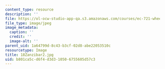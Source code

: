 ```yaml
---
content_type: resource
description: ''
file: https://ol-ocw-studio-app-qa.s3.amazonaws.com/courses/ec-721-wheelchair-design-in-developing-countries-spring-2009/b801ca5cd6f4d3d310506755605d57c3_18Zanzibar2.jpg
file_type: image/jpeg
image_metadata:
  caption: ''
  credit: ''
  image-alt: ''
parent_uid: 1a64799d-8c43-b3cf-02d8-abe22053510c
resourcetype: Image
title: 18Zanzibar2.jpg
uid: b801ca5c-d6f4-d3d3-1050-6755605d57c3
---
```

